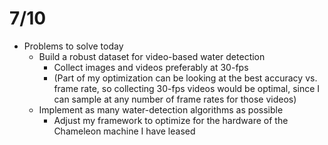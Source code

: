 # 7/10

- Problems to solve today
  - Build a robust dataset for video-based water detection
    - Collect images and videos preferably at 30-fps
    - (Part of my optimization can be looking at the best accuracy vs. frame rate, so collecting 30-fps videos would be optimal, since I can sample at any number of frame rates for those videos)
  - Implement as many water-detection algorithms as possible
    - Adjust my framework to optimize for the hardware of the Chameleon machine I have leased

